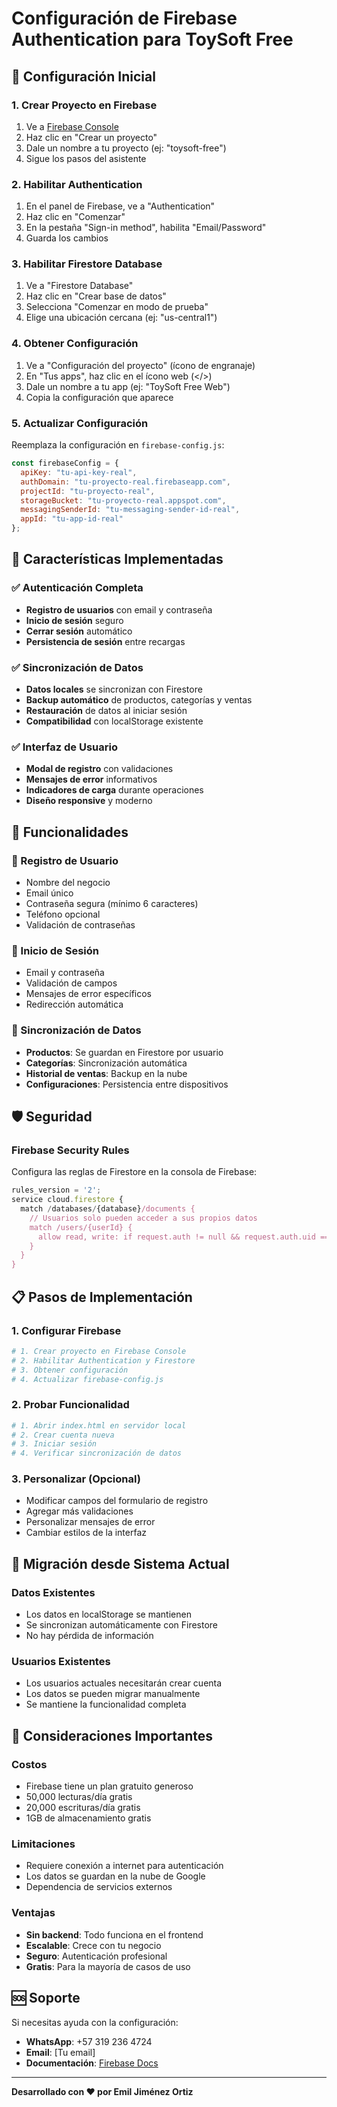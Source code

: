 # Configuración de Firebase Authentication para ToySoft Free

## 🚀 Configuración Inicial

### 1. Crear Proyecto en Firebase

1. Ve a [Firebase Console](https://console.firebase.google.com/)
2. Haz clic en "Crear un proyecto"
3. Dale un nombre a tu proyecto (ej: "toysoft-free")
4. Sigue los pasos del asistente

### 2. Habilitar Authentication

1. En el panel de Firebase, ve a "Authentication"
2. Haz clic en "Comenzar"
3. En la pestaña "Sign-in method", habilita "Email/Password"
4. Guarda los cambios

### 3. Habilitar Firestore Database

1. Ve a "Firestore Database"
2. Haz clic en "Crear base de datos"
3. Selecciona "Comenzar en modo de prueba"
4. Elige una ubicación cercana (ej: "us-central1")

### 4. Obtener Configuración

1. Ve a "Configuración del proyecto" (ícono de engranaje)
2. En "Tus apps", haz clic en el ícono web (</>)
3. Dale un nombre a tu app (ej: "ToySoft Free Web")
4. Copia la configuración que aparece

### 5. Actualizar Configuración

Reemplaza la configuración en `firebase-config.js`:

```javascript
const firebaseConfig = {
  apiKey: "tu-api-key-real",
  authDomain: "tu-proyecto-real.firebaseapp.com",
  projectId: "tu-proyecto-real",
  storageBucket: "tu-proyecto-real.appspot.com",
  messagingSenderId: "tu-messaging-sender-id-real",
  appId: "tu-app-id-real"
};
```

## 🔧 Características Implementadas

### ✅ Autenticación Completa
- **Registro de usuarios** con email y contraseña
- **Inicio de sesión** seguro
- **Cerrar sesión** automático
- **Persistencia de sesión** entre recargas

### ✅ Sincronización de Datos
- **Datos locales** se sincronizan con Firestore
- **Backup automático** de productos, categorías y ventas
- **Restauración** de datos al iniciar sesión
- **Compatibilidad** con localStorage existente

### ✅ Interfaz de Usuario
- **Modal de registro** con validaciones
- **Mensajes de error** informativos
- **Indicadores de carga** durante operaciones
- **Diseño responsive** y moderno

## 📱 Funcionalidades

### 🔐 Registro de Usuario
- Nombre del negocio
- Email único
- Contraseña segura (mínimo 6 caracteres)
- Teléfono opcional
- Validación de contraseñas

### 🔑 Inicio de Sesión
- Email y contraseña
- Validación de campos
- Mensajes de error específicos
- Redirección automática

### 💾 Sincronización de Datos
- **Productos**: Se guardan en Firestore por usuario
- **Categorías**: Sincronización automática
- **Historial de ventas**: Backup en la nube
- **Configuraciones**: Persistencia entre dispositivos

## 🛡️ Seguridad

### Firebase Security Rules
Configura las reglas de Firestore en la consola de Firebase:

```javascript
rules_version = '2';
service cloud.firestore {
  match /databases/{database}/documents {
    // Usuarios solo pueden acceder a sus propios datos
    match /users/{userId} {
      allow read, write: if request.auth != null && request.auth.uid == userId;
    }
  }
}
```

## 📋 Pasos de Implementación

### 1. Configurar Firebase
```bash
# 1. Crear proyecto en Firebase Console
# 2. Habilitar Authentication y Firestore
# 3. Obtener configuración
# 4. Actualizar firebase-config.js
```

### 2. Probar Funcionalidad
```bash
# 1. Abrir index.html en servidor local
# 2. Crear cuenta nueva
# 3. Iniciar sesión
# 4. Verificar sincronización de datos
```

### 3. Personalizar (Opcional)
- Modificar campos del formulario de registro
- Agregar más validaciones
- Personalizar mensajes de error
- Cambiar estilos de la interfaz

## 🔄 Migración desde Sistema Actual

### Datos Existentes
- Los datos en localStorage se mantienen
- Se sincronizan automáticamente con Firestore
- No hay pérdida de información

### Usuarios Existentes
- Los usuarios actuales necesitarán crear cuenta
- Los datos se pueden migrar manualmente
- Se mantiene la funcionalidad completa

## 🚨 Consideraciones Importantes

### Costos
- Firebase tiene un plan gratuito generoso
- 50,000 lecturas/día gratis
- 20,000 escrituras/día gratis
- 1GB de almacenamiento gratis

### Limitaciones
- Requiere conexión a internet para autenticación
- Los datos se guardan en la nube de Google
- Dependencia de servicios externos

### Ventajas
- **Sin backend**: Todo funciona en el frontend
- **Escalable**: Crece con tu negocio
- **Seguro**: Autenticación profesional
- **Gratis**: Para la mayoría de casos de uso

## 🆘 Soporte

Si necesitas ayuda con la configuración:
- **WhatsApp**: +57 319 236 4724
- **Email**: [Tu email]
- **Documentación**: [Firebase Docs](https://firebase.google.com/docs)

---

**Desarrollado con ❤️ por Emil Jiménez Ortiz** 